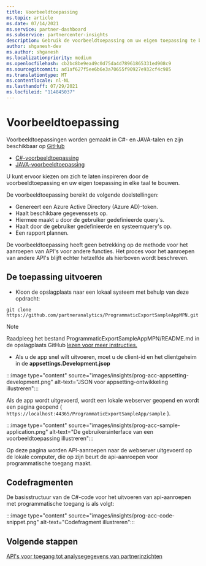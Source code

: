 ```yaml
---
title: Voorbeeldtoepassing
ms.topic: article
ms.date: 07/14/2021
ms.service: partner-dashboard
ms.subservice: partnercenter-insights
description: Gebruik de voorbeeldtoepassing om uw eigen toepassing te bouwen om programmatisch toegang te krijgen tot partnerinzichtgegevens.
author: shganesh-dev
ms.author: shganesh
ms.localizationpriority: medium
ms.openlocfilehash: cb2bc8be9ea49c0d75da4d78961865331ed908c9
ms.sourcegitcommit: ad1af627f5ee6b6e3a70655f90927e932cf4c985
ms.translationtype: MT
ms.contentlocale: nl-NL
ms.lasthandoff: 07/29/2021
ms.locfileid: "114845037"
---
```

# <a name="sample-application"></a>Voorbeeldtoepassing

Voorbeeldtoepassingen worden gemaakt in C#- en JAVA-talen en zijn beschikbaar op [GitHub](https://github.com/partneranalytics)

- [C#-voorbeeldtoepassing](https://github.com/partneranalytics/ProgrammaticExportSampleAppMPN)
- [JAVA-voorbeeldtoepassing](https://github.com/partneranalytics/ProgrammaticExportSampleAppMPN_Java)

U kunt ervoor kiezen om zich te laten inspireren door de voorbeeldtoepassing en uw eigen toepassing in elke taal te bouwen.

De voorbeeldtoepassing bereikt de volgende doelstellingen:

- Genereert een Azure Active Directory (Azure AD)-token.
- Haalt beschikbare gegevenssets op.
- Hiermee maakt u door de gebruiker gedefinieerde query's.
- Haalt door de gebruiker gedefinieerde en systeemquery's op.
- Een rapport plannen.

De voorbeeldtoepassing heeft geen betrekking op de methode voor het aanroepen van API's voor andere functies. Het proces voor het aanroepen van andere API's blijft echter hetzelfde als hierboven wordt beschreven.

## <a name="how-to-run-the-application"></a>De toepassing uitvoeren

- Kloon de opslagplaats naar een lokaal systeem met behulp van deze opdracht:

```cli
git clone https://github.com/partneranalytics/ProgrammaticExportSampleAppMPN.git
```

> [!Note]
> Raadpleeg het bestand ProgrammaticExportSampleAppMPN/README.md in de opslagplaats GitHub [lezen voor meer instructies.](https://github.com/partneranalytics/ProgrammaticExportSampleAppMPN_Java)

- Als u de app snel wilt uitvoeren, moet u de client-id en het clientgeheim in de **appsettings.Development.jsop**

:::image type="content" source="images/insights/prog-acc-appsetting-development.png" alt-text="JSON voor appsetting-ontwikkeling illustreren":::

Als de app wordt uitgevoerd, wordt een lokale webserver geopend en wordt een pagina geopend ( `https://localhost:44365/ProgrammaticExportSampleApp/sample` ).
  
:::image type="content" source="images/insights/prog-acc-sample-application.png" alt-text="De gebruikersinterface van een voorbeeldtoepassing illustreren":::

Op deze pagina worden API-aanroepen naar de webserver uitgevoerd op de lokale computer, die op zijn beurt de api-aanroepen voor programmatische toegang maakt.

## <a name="code-snippets"></a>Codefragmenten

De basisstructuur van de C#-code voor het uitvoeren van api-aanroepen met programmatische toegang is als volgt:
 
:::image type="content" source="images/insights/prog-acc-code-snippet.png" alt-text="Codefragment illustreren":::

## <a name="next-steps"></a>Volgende stappen

[API's voor toegang tot analysegegevens van partnerinzichten](insights-programmatic-analytics-available-api.md)

